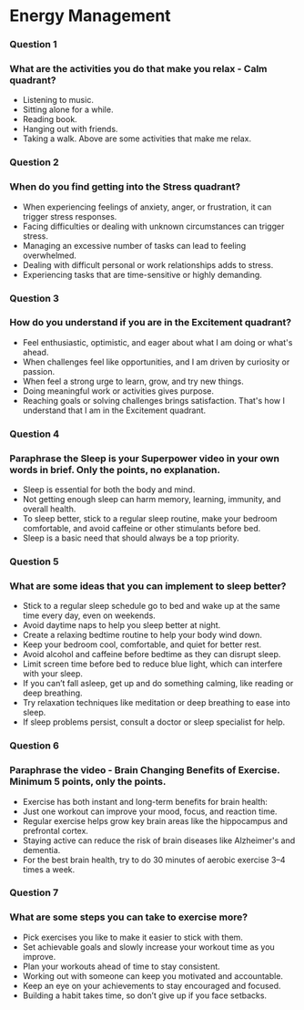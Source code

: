 # Energy Management

### Question 1 
### What are the activities you do that make you relax - Calm quadrant?
- Listening to music.
- Sitting alone for a while.
- Reading book.
- Hanging out with friends.
- Taking a walk.
Above are some activities that make me relax.

### Question 2
### When do you find getting into the Stress quadrant?
- When experiencing feelings of anxiety, anger, or frustration, it can trigger stress responses.
- Facing difficulties or dealing with unknown circumstances can trigger stress.
- Managing an excessive number of tasks can lead to feeling overwhelmed.
- Dealing with difficult personal or work relationships adds to stress.
- Experiencing tasks that are time-sensitive or highly demanding.

### Question 3
### How do you understand if you are in the Excitement quadrant?
- Feel enthusiastic, optimistic, and eager about what I am doing or what's ahead.
- When challenges feel like opportunities, and I am driven by curiosity or passion.
- When feel a strong urge to learn, grow, and try new things.
- Doing meaningful work or activities gives purpose.
- Reaching goals or solving challenges brings satisfaction.
That's how I understand that I am in the Excitement quadrant.

### Question 4 
### Paraphrase the Sleep is your Superpower video in your own words in brief. Only the points, no explanation.
- Sleep is essential for both the body and mind.
- Not getting enough sleep can harm memory, learning, immunity, and overall health.
- To sleep better, stick to a regular sleep routine, make your bedroom comfortable, and avoid caffeine or other stimulants before bed.
- Sleep is a basic need that should always be a top priority.

### Question 5
### What are some ideas that you can implement to sleep better?
- Stick to a regular sleep schedule go to bed and wake up at the same time every day, even on weekends.
- Avoid daytime naps to help you sleep better at night.
- Create a relaxing bedtime routine to help your body wind down.
- Keep your bedroom cool, comfortable, and quiet for better rest.
- Avoid alcohol and caffeine before bedtime as they can disrupt sleep.
- Limit screen time before bed to reduce blue light, which can interfere with your sleep.
- If you can’t fall asleep, get up and do something calming, like reading or deep breathing.
- Try relaxation techniques like meditation or deep breathing to ease into sleep.
- If sleep problems persist, consult a doctor or sleep specialist for help.

### Question 6
### Paraphrase the video - Brain Changing Benefits of Exercise. Minimum 5 points, only the points.
- Exercise has both instant and long-term benefits for brain health:
- Just one workout can improve your mood, focus, and reaction time.
- Regular exercise helps grow key brain areas like the hippocampus and prefrontal cortex.
- Staying active can reduce the risk of brain diseases like Alzheimer's and dementia.
- For the best brain health, try to do 30 minutes of aerobic exercise 3–4 times a week.

### Question 7
### What are some steps you can take to exercise more?
- Pick exercises you like to make it easier to stick with them.
- Set achievable goals and slowly increase your workout time as you improve.
- Plan your workouts ahead of time to stay consistent.
- Working out with someone can keep you motivated and accountable.
- Keep an eye on your achievements to stay encouraged and focused.
- Building a habit takes time, so don’t give up if you face setbacks.


